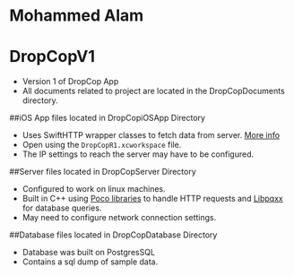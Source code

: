 # Mohammed Alam 

# DropCopV1
- Version 1 of DropCop App
- All documents related to project are located in the DropCopDocuments directory. 

##iOS App files located in DropCopiOSApp Directory
- Uses SwiftHTTP wrapper classes to fetch data from server. [More info](https://github.com/daltoniam/SwiftHTTP)
- Open using the `DropCopR1.xcworkspace` file. 
- The IP settings to reach the server may have to be configured. 

##Server files located in DropCopServer Directory
- Configured to work on linux machines. 
- Built in C++ using [Poco libraries](http://pocoproject.org/) to handle HTTP requests and [Libpqxx](http://pqxx.org/development/libpqxx/) for database queries. 
- May need to configure network connection settings. 

##Database files located in DropCopDatabase Directory
- Database was built on PostgresSQL
- Contains a sql dump of sample data.


